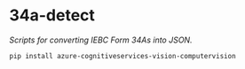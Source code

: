 # 34a-detect
_Scripts for converting IEBC Form 34As into JSON._

```bash
pip install azure-cognitiveservices-vision-computervision
```
